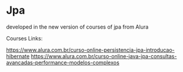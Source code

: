 # Jpa
developed in the new version of courses of jpa from Alura

Courses Links:

https://www.alura.com.br/curso-online-persistencia-jpa-introducao-hibernate
https://www.alura.com.br/curso-online-java-jpa-consultas-avancadas-performance-modelos-complexos
